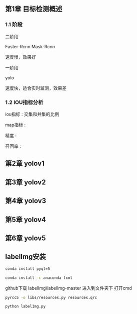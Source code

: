 ## 第1章 目标检测概述

### 1.1 阶段

二阶段

Faster-Rcnn  Mask-Rcnn

速度慢，效果好



一阶段

yolo

速度快，适合实时监测，效果差



### 1.2 IOU指标分析

iou指标 : 交集和并集的比例

map指标 : 

精度 : 

召回率 : 



## 第2章 yolov1





## 第3章 yolov2



## 第4章 yolov3



## 第5章 yolov4



## 第6章 yolov5







## labelImg安装



```sh
conda install pyqt=5
```

```sh
conda install -c anaconda lxml
```



github下载 labelImg\labelImg-master 进入到文件夹下 打开cmd

```sh
pyrcc5 -o libs/resources.py resources.qrc
```

```sh
python labelImg.py
```





